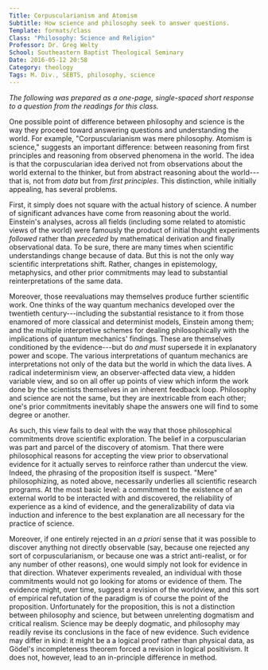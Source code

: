 ```yaml
---
Title: Corpuscularianism and Atomism
Subtitle: How science and philosophy seek to answer questions.
Template: formats/class
Class: "Philosophy: Science and Religion"
Professor: Dr. Greg Welty
School: Southeastern Baptist Theological Seminary
Date: 2016-05-12 20:58
Category: theology
Tags: M. Div., SEBTS, philosophy, science
---
```


<i class="editorial">The following was prepared as a one-page, single-spaced short response to a question from the readings for this class.</i>

One possible point of difference between philosophy and science is the way they proceed toward answering questions and understanding the world. For example, "Corpuscularianism was mere philosophy. Atomism is science," suggests an important difference: between reasoning from first principles and reasoning from observed phenomena in the world. The idea is that the corpuscularian idea derived not from observations about the world external to the thinker, but from abstract reasoning about the world---that is, not from *data* but from *first principles*. This distinction, while initially appealing, has several problems.

First, it simply does not square with the actual history of science. A number of significant advances have come from reasoning about the world. Einstein's analyses, across all fields (including some related to atomistic views of the world) were famously the product of initial thought experiments *followed* rather than *preceded* by mathematical derivation and finally observational data. To be sure, there are many times when scientific understandings change because of data. But this is not the only way scientific interpretations shift. Rather, changes in epistemology, metaphysics, and other prior commitments may lead to substantial reinterpretations of the same data.

Moreover, those reevaluations may themselves produce further scientific work. One thinks of the way quantum mechanics developed over the twentieth century---including the substantial resistance to it from those enamored of more classical and determinist models, Einstein among them; and the multiple interpretive schemes for dealing philosophically with the implications of quantum mechanics' findings. These are themselves conditioned by the evidence---but do *and must* supersede it in explanatory power and scope. The various interpretations of quantum mechanics are interpretations not only of the data but the world in which the data lives. A radical indeterminism view, an observer-affected data view, a hidden variable view, and so on all offer up points of view which inform the work done by the scientists themselves in an inherent feedback loop. Philosophy and science are not the same, but they are inextricable from each other; one's prior commitments inevitably shape the answers one will find to some degree or another.

As such, this view fails to deal with the way that those philosophical commitments drove scientific exploration. The belief in a corpuscularian was part and parcel of the discovery of atomism. That there were philosophical reasons for accepting the view prior to observational evidence for it actually serves to reinforce rather than undercut the view. Indeed, the phrasing of the proposition itself is suspect. "Mere" philosophizing, as noted above, necessarily underlies all scientific research programs. At the most basic level: a commitment to the existence of an external world to be interacted with and discovered, the reliability of experience as a kind of evidence, and the generalizability of data via induction and inference to the best explanation are all necessary for the practice of science.

Moreover, if one entirely rejected in an *a priori* sense that it was possible to discover anything not directly observable (say, because one rejected any sort of corpuscularianism, or because one was a strict anti-realist, or for any number of other reasons), one would simply not look for evidence in that direction. Whatever experiments revealed, an individual with those commitments would not go looking for atoms or evidence of them. The evidence might, over time, suggest a revision of the worldview, and this sort of empirical refutation of the paradigm is of course the point of the proposition. Unfortunately for the proposition, this is not a distinction between philosophy and science, but between unrelenting dogmatism and critical realism. Science may be deeply dogmatic, and philosophy may readily revise its conclusions in the face of new evidence. Such evidence may differ in kind: it might be a a logical proof rather than physical data, as Gödel's incompleteness theorem forced a revision in logical positivism. It does not, however, lead to an in-principle difference in method.
